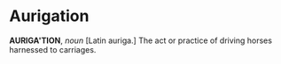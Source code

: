# Aurigation

**AURIGA'TION**, _noun_ \[Latin auriga.\] The act or practice of driving horses harnessed to carriages.